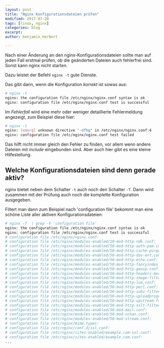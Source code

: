 ```yaml
---
layout: post
title: "Nginx Konfigurationsdateien prüfen"
modified: 2017-07-28
tags: [linux, nginx]
categories: blog
excerpt:
author: benjamin_herbert

---
```


Nach einer Änderung an den nginx-Konfigurationsdateien sollte man auf jeden Fall erstmal prüfen,
ob die geänderten Dateien auch fehlerfrei sind. Sonst kann nginx nicht starten.

Dazu leistet der Befehl `nginx -t` gute Dienste.

Das gibt dann, wenn die Konfiguration _korrekt_ ist sowas aus:

```bash
# nginx -t
nginx: the configuration file /etc/nginx/nginx.conf syntax is ok
nginx: configuration file /etc/nginx/nginx.conf test is successful
```

Im _Fehlerfall_ wird eine mehr oder weniger detaillierte Fehlermeldung angezeigt, zum Beispiel diese hier:

```bash
# nginx -t
nginx: [emerg] unknown directive "-dfhg" in /etc/nginx/nginx.conf:4
nginx: configuration file /etc/nginx/nginx.conf test failed
```

Das hilft nicht immer gleich den Fehler zu finden, vor allem wenn andere Dateien mit _include_ eingebunden sind.
Aber auch hier gibt es eine kleine Hilfestellung.

## Welche Konfigurationsdateien sind denn gerade aktiv?

nginx bietet neben dem Schalter `-t` auch noch den Schalter `-T`.
Dann wird zusammen mit der Prüfung auch noch die komplette Konfiguration ausgegeben.

Filtert man dann zum Beispiel nach 'configuration file' bekommt man eine schöne Liste aller aktiven Konfigurationsdateien:

```bash
# nginx -T  | grep -F 'configuration file'
nginx: the configuration file /etc/nginx/nginx.conf syntax is ok
nginx: configuration file /etc/nginx/nginx.conf test is successful
# configuration file /etc/nginx/nginx.conf:
# configuration file /etc/nginx/modules-enabled/10-mod-http-ndk.conf:
# configuration file /etc/nginx/modules-enabled/50-mod-http-auth-pam.conf:
# configuration file /etc/nginx/modules-enabled/50-mod-http-cache-purge.conf:
# configuration file /etc/nginx/modules-enabled/50-mod-http-dav-ext.conf:
# configuration file /etc/nginx/modules-enabled/50-mod-http-echo.conf:
# configuration file /etc/nginx/modules-enabled/50-mod-http-fancyindex.conf:
# configuration file /etc/nginx/modules-enabled/50-mod-http-geoip.conf:
# configuration file /etc/nginx/modules-enabled/50-mod-http-headers-more-filter.conf:
# configuration file /etc/nginx/modules-enabled/50-mod-http-image-filter.conf:
# configuration file /etc/nginx/modules-enabled/50-mod-http-lua.conf:
# configuration file /etc/nginx/modules-enabled/50-mod-http-perl.conf:
# configuration file /etc/nginx/modules-enabled/50-mod-http-subs-filter.conf:
# configuration file /etc/nginx/modules-enabled/50-mod-http-uploadprogress.conf:
# configuration file /etc/nginx/modules-enabled/50-mod-http-upstream-fair.conf:
# configuration file /etc/nginx/modules-enabled/50-mod-http-xslt-filter.conf:
# configuration file /etc/nginx/modules-enabled/50-mod-mail.conf:
# configuration file /etc/nginx/modules-enabled/50-mod-nchan.conf:
# configuration file /etc/nginx/modules-enabled/50-mod-stream.conf:
# configuration file /etc/nginx/mime.types:
# configuration file /etc/nginx/conf.d/ssl.conf:
# configuration file /etc/nginx/sites-enabled/example.com-ssl.conf:
# configuration file /etc/nginx/sites-enabled/example.com.conf:
...
```




